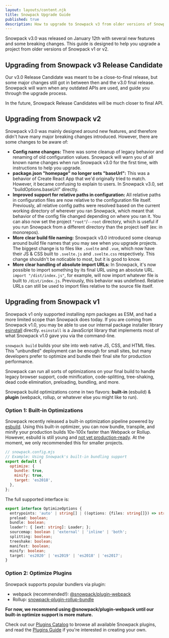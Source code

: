 ```yaml
---
layout: layouts/content.njk
title: Snowpack Upgrade Guide
published: true
description: How to upgrade to Snowpack v3 from older versions of Snowpack.
---
```


Snowpack v3.0 was released on January 12th with several new features and some breaking changes. This guide is designed to help you upgrade a project from older versions of Snowpack v1 or v2.

## Upgrading from Snowpack v3 Release Candidate

Our v3.0 Release Candidate was meant to be a close-to-final release, but some major changes still got in between then and the v3.0 final release. Snowpack will warn when any outdated APIs are used, and guide you through the upgrade process.

In the future, Snowpack Release Candidates will be much closer to final API.

## Upgrading from Snowpack v2

Snowpack v3.0 was mainly designed around new features, and therefore didn't have many major breaking changes introduced. However, there are some changes to be aware of:

- **Config name changes:** There was some cleanup of legacy behavior and renaming of old configuration values. Snowpack will warn you of all known name changes when run Snowpack v3.0 for the first time, with instructions to help you upgrade.
- **package.json "homepage" no longer sets "baseUrl":** This was a behavior of Create React App that we'd originally tried to match. However, it became confusing to explain to users. In Snowpack v3.0, set "buildOptions.baseUrl" directly.
- **Improved support for relative paths in configuration:** All relative paths in configuration files are now relative to the configuration file itself. Previously, all relative config paths were resolved based on the current working directory of wherever you ran Snowpack, which meant that behavior of the config file changed depending on where you ran it. You can also now set the project `"root"`/`--root` directory, which is useful if you run Snowpack from a different directory than the project iself (ex: in monorepos).
- **More clear build file naming:** Snowpack v3.0 introduced some cleanup around build file names that you may see when you upgrade projects. The biggest change is to files like `.svelte` and `.vue`, which now have their JS & CSS built to `.svelte.js` and `.svelte.css` respectively. This change shouldn't be noticable to most, but it is good to know.
- **More clear handling of absolute import URLs:** In Snowpack, it's now possible to import something by its final URL using an absolute URL. `import "/dist/index.js"`, for example, will now import whatever file is built to `/dist/index.js`. Previously, this behavior was undefined. Relative URLs can still be used to import files relative to the source file itself.

## Upgrading from Snowpack v1

Snowpack v1 only supported installing npm packages as ESM, and had a more limited scope than Snowpack does today. If you are coming from Snowpack v1.0, you may be able to use our internal package installer library [esinstall](https://www.npmjs.com/package/esinstall) directly. `esinstall` is a JavaScript library that implements most of what Snowpack v1.0 gave you via the command-line.

`snowpack build` builds your site into web native JS, CSS, and HTML files. This "unbundled" deployment can be enough for small sites, but many developers prefer to optimize and bundle their final site for production performance.

Snowpack can run all sorts of optimizations on your final build to handle legacy browser support, code minification, code-splitting, tree-shaking, dead code elimination, preloading, bundling, and more.

Snowpack build optimizations come in two flavors: **built-in** (esbuild) & **plugin** (webpack, rollup, or whatever else you might like to run).

### Option 1: Built-in Optimizations

Snowpack recently released a built-in optimization pipeline powered by [esbuild](https://esbuild.github.io/). Using this built-in optimizer, you can now bundle, transpile, and minify your production builds 10x-100x faster than Webpack or Rollup. However, esbuild is still young and [not yet production-ready](https://esbuild.github.io/faq/#production-readiness). At the moment, we only recommended this for smaller projects.

```js
// snowpack.config.mjs
// Example: Using Snowpack's built-in bundling support
export default {
  optimize: {
    bundle: true,
    minify: true,
    target: 'es2018',
  },
};
```

The full supported interface is:

```ts
export interface OptimizeOptions {
  entrypoints: 'auto' | string[] | ((options: {files: string[]}) => string[]);
  preload: boolean;
  bundle: boolean;
  loader?: { [ext: string]: Loader; };
  sourcemap: boolean | 'external' | 'inline' | 'both';
  splitting: boolean;
  treeshake: boolean;
  manifest: boolean;
  minify: boolean;
  target: 'es2020' | 'es2019' | 'es2018' | 'es2017';
}
```

### Option 2: Optimize Plugins

Snowpack supports popular bundlers via plugin:

- webpack (recommended!): [@snowpack/plugin-webpack](https://www.npmjs.com/package/@snowpack/plugin-webpack)
- Rollup: [snowpack-plugin-rollup-bundle](https://github.com/ParamagicDev/snowpack-plugin-rollup-bundle)

**For now, we recommend using @snowpack/plugin-webpack until our built-in optimize support is more mature.**

Check out our [Plugins Catalog](/plugins) to browse all available Snowpack plugins, and read the [Plugins Guide](/guides/plugins) if you're interested in creating your own.
